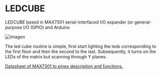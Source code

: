 # LEDCUBE
LEDCUBE based in MAX7301 serial-interfaced I/O expander (or general-purpose I/O (GPIO) and Arduino

![imagen](https://user-images.githubusercontent.com/38991693/232001687-e0b23dde-bd89-461a-acab-a2f71efa7a10.png)
 
 The led cube routine is simple, first start lighting the leds corresponding to the first floor and then the second to the last. Subsequently, it turns on the LEDs of the matrix but scanning through Y planes.
 
 
 [Datasheet of MAX7301 to pines description and functions.](https://www.analog.com/media/en/technical-documentation/data-sheets/MAX7301.pdf)
